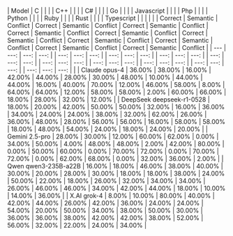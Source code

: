 | Model | C | | | | C++ | | | | C# | | | | Go | | | | Javascript | | | | Php | | | | Python | | | | Ruby | | | | Rust | | | | Typescript | | | |
| | Correct | Semantic | Conflict | Correct | Semantic | Conflict | Correct | Semantic | Conflict | Correct | Semantic | Conflict | Correct | Semantic | Conflict | Correct | Semantic | Conflict | Correct | Semantic | Conflict | Correct | Semantic | Conflict | Correct | Semantic | Conflict | Correct | Semantic | Conflict |
| --- | ---: | ---: | ---: | | ---: | ---: | ---: | | ---: | ---: | ---: | | ---: | ---: | ---: | | ---: | ---: | ---: | | ---: | ---: | ---: | | ---: | ---: | ---: | | ---: | ---: | ---: | | ---: | ---: | ---: | | ---: | ---: | ---: | |
| Claude opus-4 | 36.00% | 38.00% | 16.00% | 42.00% | 44.00% | 28.00% | 30.00% | 48.00% | 10.00% | 44.00% | 44.00% | 16.00% | 40.00% | 70.00% | 12.00% | 46.00% | 58.00% | 8.00% | 64.00% | 64.00% | 12.00% | 58.00% | 58.00% | 2.00% | 60.00% | 66.00% | 18.00% | 28.00% | 32.00% | 12.00% |
| DeepSeek deepseek-r1-0528 | 18.00% | 20.00% | 42.00% | 50.00% | 50.00% | 32.00% | 16.00% | 36.00% | 34.00% | 24.00% | 24.00% | 38.00% | 32.00% | 62.00% | 26.00% | 36.00% | 48.00% | 28.00% | 56.00% | 56.00% | 16.00% | 58.00% | 58.00% | 18.00% | 48.00% | 54.00% | 24.00% | 18.00% | 24.00% | 20.00% |
| Gemini 2.5-pro | 28.00% | 30.00% | 12.00% | 60.00% | 62.00% | 0.00% | 34.00% | 50.00% | 4.00% | 48.00% | 48.00% | 2.00% | 42.00% | 80.00% | 0.00% | 50.00% | 60.00% | 0.00% | 70.00% | 72.00% | 0.00% | 70.00% | 72.00% | 0.00% | 62.00% | 68.00% | 0.00% | 32.00% | 36.00% | 2.00% |
| Qwen qwen3-235B-a22B | 16.00% | 18.00% | 46.00% | 38.00% | 40.00% | 30.00% | 20.00% | 28.00% | 30.00% | 18.00% | 18.00% | 38.00% | 24.00% | 50.00% | 22.00% | 18.00% | 26.00% | 32.00% | 34.00% | 34.00% | 26.00% | 46.00% | 46.00% | 34.00% | 42.00% | 44.00% | 18.00% | 10.00% | 14.00% | 36.00% |
| X.AI grok-4 | 8.00% | 10.00% | 80.00% | 40.00% | 42.00% | 44.00% | 26.00% | 42.00% | 36.00% | 24.00% | 24.00% | 54.00% | 20.00% | 50.00% | 34.00% | 38.00% | 50.00% | 30.00% | 36.00% | 36.00% | 38.00% | 42.00% | 42.00% | 38.00% | 52.00% | 56.00% | 32.00% | 22.00% | 24.00% | 34.00% |
